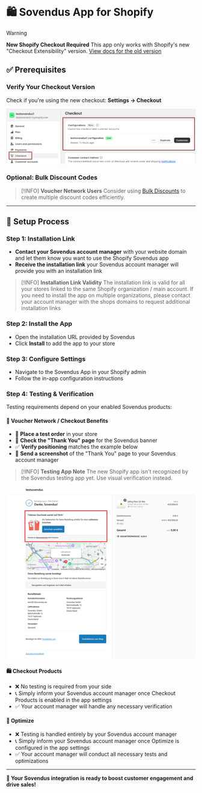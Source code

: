 # 🛍️ Sovendus App for Shopify

> [!WARNING]
> **New Shopify Checkout Required**
> This app only works with Shopify's new "Checkout Extensibility" version. [View docs for the old version](https://developer-hub.sovendus.com/Voucher-Network-Checkout-Benefits/Web-Integration/Shopify-Integration-(old-version))

## ✅ Prerequisites

### Verify Your Checkout Version

Check if you're using the new checkout: **Settings → Checkout**

![New Shopify Checkout Version](https://raw.githubusercontent.com/Sovendus-GmbH/Sovendus-Integrations-Documentation/main/vn-cb/web/shopify-app-docs/new-shopify-checkout-version.png)

### Optional: Bulk Discount Codes

> [!INFO]
> **Voucher Network Users**
> Consider using [Bulk Discounts](https://apps.shopify.com/bulk-discounts) to create multiple discount codes efficiently.

---

## 🚀 Setup Process

### Step 1: Installation Link

- **Contact your Sovendus account manager** with your website domain and let them know you want to use the Shopify Sovendus app
- **Receive the installation link** your Sovendus account manager will provide you with an installation link

> [!INFO]
> **Installation Link Validity**
> The installation link is valid for all your stores linked to the same Shopify organization / main account.
> If you need to install the app on multiple organizations, please contact your account manager with the shops domains to request additional installation links

### Step 2: Install the App

- Open the installation URL provided by Sovendus
- Click **Install** to add the app to your store

### Step 3: Configure Settings

- Navigate to the Sovendus App in your Shopify admin
- Follow the in-app configuration instructions

### Step 4: Testing & Verification

Testing requirements depend on your enabled Sovendus products:

#### 🎯 Voucher Network / Checkout Benefits

- 🛒 **Place a test order** in your store
- 👀 **Check the "Thank You" page** for the Sovendus banner
- ✅ **Verify positioning** matches the example below
- 📸 **Send a screenshot** of the "Thank You" page to your Sovendus account manager

> [!INFO]
> **Testing App Note**
> The new Shopify app isn't recognized by the Sovendus testing app yet. Use visual verification instead.

![Shopify App Integration Example](https://raw.githubusercontent.com/Sovendus-GmbH/Sovendus-Integrations-Documentation/main/vn-cb/web/shopify-app-docs/Shopify-App.png)

#### 🛍️ Checkout Products

- ❌ No testing is required from your side
- 📞 Simply inform your Sovendus account manager once Checkout Products is enabled in the app settings
- ✅ Your account manager will handle any necessary verification

#### 🚀 Optimize

- ❌ Testing is handled entirely by your Sovendus account manager
- 📞 Simply inform your Sovendus account manager once Optimize is configured in the app settings
- ✅ Your account manager will conduct all necessary tests and optimizations

---

**🎉 Your Sovendus integration is ready to boost customer engagement and drive sales!**

